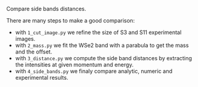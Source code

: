 Compare side bands distances.

There are many steps to make a good comparison:
- with `1_cut_image.py` we refine the size of S3 and S11 experimental images.
- with `2_mass.py` we fit the WSe2 band with a parabula to get the mass and the offset.
- with `3_distance.py` we compute the side band distances by extracting the intensities at given momentum and energy.
- with `4_side_bands.py` we finaly compare analytic, numeric and experimental results.
